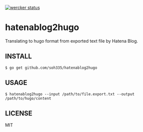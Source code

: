 [![wercker status](https://app.wercker.com/status/4433cd06d1b98cd4395e0c8cd4ac2be6/s/master "wercker status")](https://app.wercker.com/project/bykey/4433cd06d1b98cd4395e0c8cd4ac2be6)

# hatenablog2hugo

Translating to hugo format from exported text file by Hatena Blog.

## INSTALL

```
$ go get github.com/soh335/hatenablog2hugo
```

## USAGE

```
$ hatenablog2hugo --input /path/to/file.export.txt --output /path/to/hugo/content
```

## LICENSE

MIT
